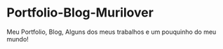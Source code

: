 # Portfolio-Blog-Murilover
Meu Portfolio, Blog, Alguns dos meus trabalhos e um pouquinho do meu mundo!
